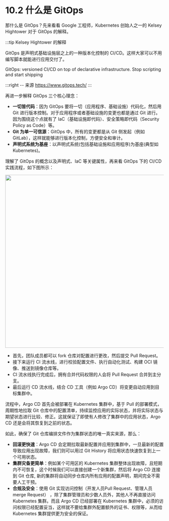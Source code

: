 # 10.2 什么是 GitOps

那什么是 GitOps？先来看看 Google 工程师，Kubernetes 创始人之一的 Kelsey Hightower 对于 GitOps 的解释。

:::tip  Kelsey Hightower 的解释

GitOps 是声明式基础设施层之上的一种版本化控制的 CI/CD。这样大家可以不用编写脚本就能进行应用交付了。 

GitOps: versioned CI/CD on top of declarative infrastructure. Stop scripting and start shipping

:::right
-- 来源 https://www.gitops.tech/
:::

再进一步解释 GitOps 三个核心理念：
- **一切皆代码**：因为 GitOps 要将一切（应用程序、基础设施）代码化，然后用 Git 进行版本控制。对于应用程序或者基础设施的变更也都是通过 Git 进行。因为围绕这个点就有了 IaC（基础设施即代码）、安全策略即代码（Security Policy as Code）等。
- **Git 为单一可信源**：GitOps 中，所有的变更都是从 Git 侧发起（例如 GitLab），这样就能够进行版本化控制，方便安全和审计。 
- **声明式系统为基座**：以声明式系统(包括基础设施和应用程序)为基座(典型如 Kubernetes)。


理解了 GitOps 的概念以及声明式、IaC 等关键属性，再来看 GitOps 下的 CI/CD 实践流程，如下图所示：

<div  align="center">
  <img src="../assets/gitops-workflow.webp" width = "550"  align=center />
</div>

- 首先，团队成员都可以 fork 仓库对配置进行更改，然后提交 Pull Request。
- 接下来运行 CI 流水线，进行校验配置文件、执行自动化测试、构建 OCI 镜像、推送到镜像仓库等。
- CI 流水线执行完成后，拥有合并代码权限的人会将 Pull Request 合并到主分支。
- 最后运行 CD 流水线，结合 CD 工具（例如 Argo CD）将变更自动应用到目标集群中。


流程中，Argo CD 首先会被部署在 Kubernetes 集群中，基于 Pull 的部署模式，周期性地拉取 Git 仓库中的配置清单，持续监控应用的实际状态，并将实际状态与期望状态进行比较、修正。这就保证了即使有人修改了集群中的应用状态，Argo CD 还是会将其恢复到之前的状态。

如此，确保了 Git 仓库编排文件作为集群状态的唯一真实来源，那么：

- **回滚更快速**：Argo CD 会定期拉取最新配置并应用到集群中，一旦最新的配置导致应用出现故障，我们则可以用过 Git History 将应用状态快速恢复到上一个可用状态。
- **集群灾备更简单**：例如某个可用区的 Kubernetes 集群整体出现故障，且短期内不可恢复，这个时候我们可以直接创建一个新集群，然后将 Argo CD 连接到 Git 仓库, 新的集群将自动同步仓库内所有应用的配置声明，期间完全不需要人工干预。
- **合规及安全**：使用 Git 实现访问控制（开发人员Pull Request、管理人员 merge Request） ，除了集群管理员和少数人员外，其他人不再直接访问 Kubernetes 集群。而且 Argo CD 已经部署在 Kubernetes 集群中，必须的访问权限已经配置妥当，这样就不要给集群外配置额外的证书、权限等，从而给 Kubernetes 集群提供更为安全的保证。
